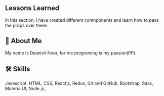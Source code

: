 
## Lessons Learned

In this section, I have created different comnponents and learn how to pass the props over there.



## 🚀 About Me
My name is Daanish Noor, for me programing is my passion(PP).



## 🛠 Skills
Javascript, HTML, CSS, Reactjs, Redux, Git and GitHub, Bootstrap, Sass,
MaterialUI, Node js, 

